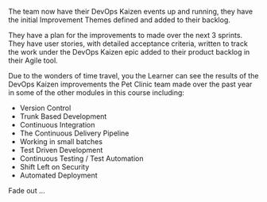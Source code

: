 The team now have their DevOps Kaizen events up and running, they have the initial Improvement Themes defined and added to their backlog.

They have a plan for the improvements to made over the next 3 sprints. They have user stories, with detailed acceptance criteria, written to track the work under the DevOps Kaizen epic added to their product backlog in their Agile tool.

Due to the wonders of time travel, you the Learner can see the results of the DevOps Kaizen improvements the Pet Clinic team made over the past year in some of the other modules in this course including:

- Version Control
- Trunk Based Development
- Continuous Integration
- The Continuous Delivery Pipeline
- Working in small batches
- Test Driven Development
- Continuous Testing / Test Automation
- Shift Left on Security
- Automated Deployment

Fade out ...

